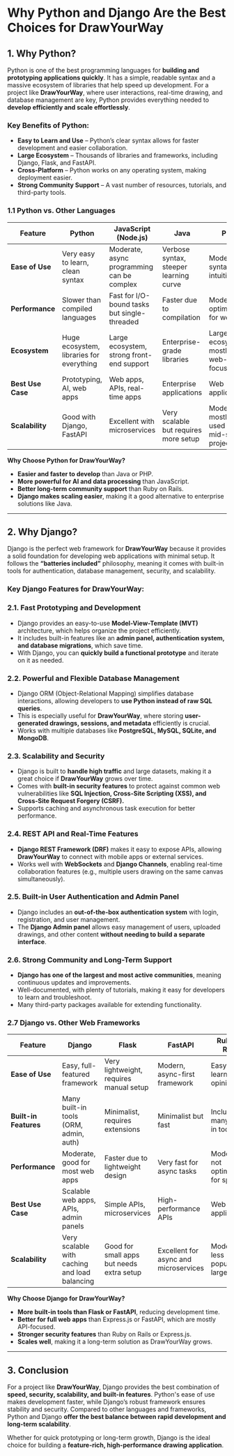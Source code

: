 # Why Python and Django Are the Best Choices for DrawYourWay

## **1. Why Python?**

Python is one of the best programming languages for **building and prototyping applications quickly**. It has a simple, readable syntax and a massive ecosystem of libraries that help speed up development. For a project like **DrawYourWay**, where user interactions, real-time drawing, and database management are key, Python provides everything needed to **develop efficiently and scale effortlessly**.

### **Key Benefits of Python:**

- **Easy to Learn and Use** – Python’s clear syntax allows for faster development and easier collaboration.
- **Large Ecosystem** – Thousands of libraries and frameworks, including Django, Flask, and FastAPI.
- **Cross-Platform** – Python works on any operating system, making deployment easier.
- **Strong Community Support** – A vast number of resources, tutorials, and third-party tools.

### **1.1 Python vs. Other Languages**

| Feature           | Python                                   | JavaScript (Node.js)                         | Java                                   | PHP                                         | Ruby on Rails                      |
| ----------------- | ---------------------------------------- | -------------------------------------------- | -------------------------------------- | ------------------------------------------- | ---------------------------------- |
| **Ease of Use**   | Very easy to learn, clean syntax         | Moderate, async programming can be complex   | Verbose syntax, steeper learning curve | Moderate, syntax less intuitive             | Simple syntax but less popular now |
| **Performance**   | Slower than compiled languages           | Fast for I/O-bound tasks but single-threaded | Faster due to compilation              | Moderate, optimized for web                 | Moderate, slower than Node.js      |
| **Ecosystem**     | Huge ecosystem, libraries for everything | Large ecosystem, strong front-end support    | Enterprise-grade libraries             | Large ecosystem, mostly web-focused         | Good ecosystem but shrinking       |
| **Best Use Case** | Prototyping, AI, web apps                | Web apps, APIs, real-time apps               | Enterprise applications                | Web applications                            | Web applications                   |
| **Scalability**   | Good with Django, FastAPI                | Excellent with microservices                 | Very scalable but requires more setup  | Moderate, mostly used for mid-size projects | Moderate, declining in popularity  |

**Why Choose Python for DrawYourWay?**

- **Easier and faster to develop** than Java or PHP.
- **More powerful for AI and data processing** than JavaScript.
- **Better long-term community support** than Ruby on Rails.
- **Django makes scaling easier**, making it a good alternative to enterprise solutions like Java.

---

## **2. Why Django?**

Django is the perfect web framework for **DrawYourWay** because it provides a solid foundation for developing web applications with minimal setup. It follows the **“batteries included”** philosophy, meaning it comes with built-in tools for authentication, database management, security, and scalability.

### **Key Django Features for DrawYourWay:**

### **2.1. Fast Prototyping and Development**

- Django provides an easy-to-use **Model-View-Template (MVT)** architecture, which helps organize the project efficiently.
- It includes built-in features like an **admin panel, authentication system, and database migrations**, which save time.
- With Django, you can **quickly build a functional prototype** and iterate on it as needed.

### **2.2. Powerful and Flexible Database Management**

- Django ORM (Object-Relational Mapping) simplifies database interactions, allowing developers to **use Python instead of raw SQL queries**.
- This is especially useful for **DrawYourWay**, where storing **user-generated drawings, sessions, and metadata** efficiently is crucial.
- Works with multiple databases like **PostgreSQL, MySQL, SQLite, and MongoDB**.

### **2.3. Scalability and Security**

- Django is built to **handle high traffic** and large datasets, making it a great choice if **DrawYourWay** grows over time.
- Comes with **built-in security features** to protect against common web vulnerabilities like **SQL Injection, Cross-Site Scripting (XSS), and Cross-Site Request Forgery (CSRF).**
- Supports caching and asynchronous task execution for better performance.

### **2.4. REST API and Real-Time Features**

- **Django REST Framework (DRF)** makes it easy to expose APIs, allowing **DrawYourWay** to connect with mobile apps or external services.
- Works well with **WebSockets** and **Django Channels**, enabling real-time collaboration features (e.g., multiple users drawing on the same canvas simultaneously).

### **2.5. Built-in User Authentication and Admin Panel**

- Django includes an **out-of-the-box authentication system** with login, registration, and user management.
- The **Django Admin panel** allows easy management of users, uploaded drawings, and other content **without needing to build a separate interface**.

### **2.6. Strong Community and Long-Term Support**

- **Django has one of the largest and most active communities**, meaning continuous updates and improvements.
- Well-documented, with plenty of tutorials, making it easy for developers to learn and troubleshoot.
- Many third-party packages available for extending functionality.

### **2.7 Django vs. Other Web Frameworks**

| Feature               | Django                                        | Flask                                     | FastAPI                               | Ruby on Rails                         | Express.js (Node.js)                |
| --------------------- | --------------------------------------------- | ----------------------------------------- | ------------------------------------- | ------------------------------------- | ----------------------------------- |
| **Ease of Use**       | Easy, full-featured framework                 | Very lightweight, requires manual setup   | Modern, async-first framework         | Easy to learn, opinionated            | Lightweight but requires setup      |
| **Built-in Features** | Many built-in tools (ORM, admin, auth)        | Minimalist, requires extensions           | Minimalist but fast                   | Includes many built-in tools          | Requires middleware for features    |
| **Performance**       | Moderate, good for most web apps              | Faster due to lightweight design          | Very fast for async tasks             | Moderate, not optimized for speed     | High performance, event-driven      |
| **Best Use Case**     | Scalable web apps, APIs, admin panels         | Simple APIs, microservices                | High-performance APIs                 | Web applications                      | APIs, microservices, real-time apps |
| **Scalability**       | Very scalable with caching and load balancing | Good for small apps but needs extra setup | Excellent for async and microservices | Moderate, less popular for large apps | Scales well with clustering         |

**Why Choose Django for DrawYourWay?**

- **More built-in tools than Flask or FastAPI**, reducing development time.
- **Better for full web apps** than Express.js or FastAPI, which are mostly API-focused.
- **Stronger security features** than Ruby on Rails or Express.js.
- **Scales well**, making it a long-term solution as DrawYourWay grows.

---

## **3. Conclusion**

For a project like **DrawYourWay**, Django provides the best combination of **speed, security, scalability, and built-in features**. Python's ease of use makes development faster, while Django’s robust framework ensures stability and security. Compared to other languages and frameworks, Python and Django **offer the best balance between rapid development and long-term scalability**.

Whether for quick prototyping or long-term growth, Django is the ideal choice for building a **feature-rich, high-performance drawing application**.
